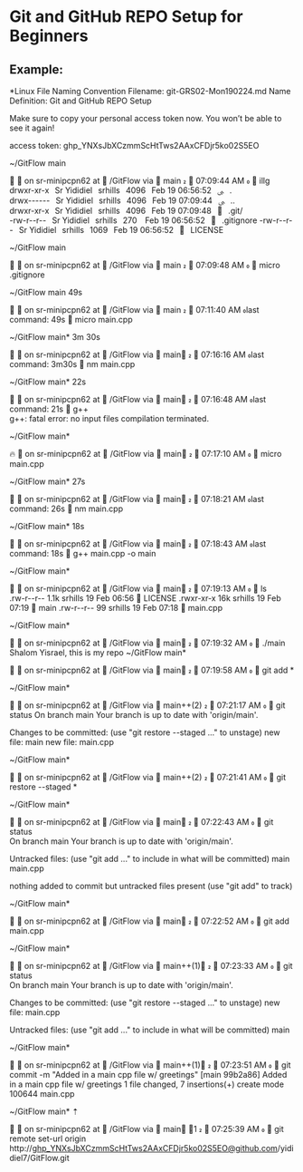 # Git and GitHub REPO Setup for Beginners

## Example:

*Linux File Naming Convention
Filename: git-GRS02-Mon190224.md
Name Definition: Git and GitHub REPO Setup

Make sure to copy your personal access token now. You won’t be able to see it again! 

access token: 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 

~/GitFlow main

🚀  🐧  on sr-minipcpn62 at 󰋜 /GitFlow via  main   󱑍 07:09:44 AM 
 illg
drwxr-xr-x⠀Sr Yididiel⠀srhills⠀4096⠀Feb 19 06:56:52⠀ﱮ⠀.         
drwx------⠀Sr Yididiel⠀srhills⠀4096⠀Feb 19 07:09:44⠀ﱮ⠀..        
drwxr-xr-x⠀Sr Yididiel⠀srhills⠀4096⠀Feb 19 07:09:48⠀⠀.git/     
-rw-r--r--⠀Sr Yididiel⠀srhills⠀270 ⠀Feb 19 06:56:52⠀⠀.gitignore
-rw-r--r--⠀Sr Yididiel⠀srhills⠀1069⠀Feb 19 06:56:52⠀⠀LICENSE   

~/GitFlow main

🚀  🐧  on sr-minipcpn62 at 󰋜 /GitFlow via  main   󱑍 07:09:48 AM 
 micro .gitignore             

~/GitFlow main 49s

🚀  🐧  on sr-minipcpn62 at 󰋜 /GitFlow via  main   󱑍 07:11:40 AM last command: 49s
 micro main.cpp  

~/GitFlow main* 3m 30s

🚀  🐧  on sr-minipcpn62 at 󰋜 /GitFlow via  main    󱑍 07:16:16 AM last command: 3m30s
 nm main.cpp 

~/GitFlow main* 22s

🚀  🐧  on sr-minipcpn62 at 󰋜 /GitFlow via  main    󱑍 07:16:48 AM last command: 21s
 g++         
g++: fatal error: no input files
compilation terminated.

~/GitFlow main*

🔥  🐧  on sr-minipcpn62 at 󰋜 /GitFlow via  main    󱑍 07:17:10 AM 
 micro main.cpp

~/GitFlow main* 27s

🚀  🐧  on sr-minipcpn62 at 󰋜 /GitFlow via  main    󱑍 07:18:21 AM last command: 26s
 nm main.cpp   

~/GitFlow main* 18s

🚀  🐧  on sr-minipcpn62 at 󰋜 /GitFlow via  main    󱑍 07:18:43 AM last command: 18s
 g++ main.cpp -o main       

~/GitFlow main*

🚀  🐧  on sr-minipcpn62 at 󰋜 /GitFlow via  main    󱑍 07:19:13 AM 
 ls    
.rw-r--r-- 1.1k srhills 19 Feb 06:56  LICENSE
.rwxr-xr-x  16k srhills 19 Feb 07:19  main
.rw-r--r--   99 srhills 19 Feb 07:18  main.cpp

~/GitFlow main*

🚀  🐧  on sr-minipcpn62 at 󰋜 /GitFlow via  main    󱑍 07:19:32 AM 
 ./main             
Shalom Yisrael, this is my repo
~/GitFlow main*

🚀  🐧  on sr-minipcpn62 at 󰋜 /GitFlow via  main    󱑍 07:19:58 AM 
 git add *                                         

~/GitFlow main*

🚀  🐧  on sr-minipcpn62 at 󰋜 /GitFlow via  main++(2)   󱑍 07:21:17 AM 
 git status
On branch main
Your branch is up to date with 'origin/main'.

Changes to be committed:
  (use "git restore --staged <file>..." to unstage)
	new file:   main
	new file:   main.cpp


~/GitFlow main*

🚀  🐧  on sr-minipcpn62 at 󰋜 /GitFlow via  main++(2)   󱑍 07:21:41 AM 
 git restore --staged *                                         

~/GitFlow main*

🚀  🐧  on sr-minipcpn62 at 󰋜 /GitFlow via  main    󱑍 07:22:43 AM 
 git status            
On branch main
Your branch is up to date with 'origin/main'.

Untracked files:
  (use "git add <file>..." to include in what will be committed)
	main
	main.cpp

nothing added to commit but untracked files present (use "git add" to track)

~/GitFlow main*

🚀  🐧  on sr-minipcpn62 at 󰋜 /GitFlow via  main    󱑍 07:22:52 AM 
 git add main.cpp

~/GitFlow main*

🚀  🐧  on sr-minipcpn62 at 󰋜 /GitFlow via  main++(1)    󱑍 07:23:33 AM 
 git status      
On branch main
Your branch is up to date with 'origin/main'.

Changes to be committed:
  (use "git restore --staged <file>..." to unstage)
	new file:   main.cpp

Untracked files:
  (use "git add <file>..." to include in what will be committed)
	main


~/GitFlow main*

🚀  🐧  on sr-minipcpn62 at 󰋜 /GitFlow via  main++(1)    󱑍 07:23:51 AM 
 git commit -m "Added in a main cpp file w/ greetings"
[main 99b2a86] Added in a main cpp file w/ greetings
 1 file changed, 7 insertions(+)
 create mode 100644 main.cpp

~/GitFlow main* ⇡

🚀  🐧  on sr-minipcpn62 at 󰋜 /GitFlow via  main ⇡1   󱑍 07:25:39 AM 
 git remote set-url origin http://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@github.com/yididiel7/GitFlow.git
